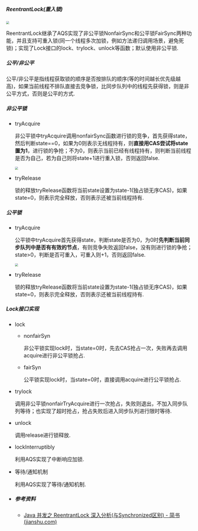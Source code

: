 ##### ReentrantLock(重入锁)

<img src="C:\Users\18160\Desktop\YW\JAVA\KB\CS-KB\多线程\reenterantlock.jpg" style="zoom:50%;" />

ReentrantLock继承了AQS实现了非公平锁NonfairSync和公平锁FairSync两种功能，并且支持可重入锁(同一个线程多次加锁，例如方法递归调用场景，避免死锁)；实现了Lock接口的lock、trylock、unlock等函数；默认使用非公平锁.

##### 公平/非公平

   公平/非公平是指线程获取锁的顺序是否按排队的顺序(等的时间越长优先级越高)，如果当前线程不排队直接去竞争锁，比同步队列中的线程先获得锁，则是非公平方式，否则是公平的方式.

##### 非公平锁

- tryAcquire

  非公平锁中tryAcquire调用nonfairSync函数进行锁的竞争，首先获得state，然后判断state==0，如果为0则表示无线程持有，则**直接用CAS尝试将state置为1**，进行锁的争抢；不为0，则表示当前已经有线程持有，则判断当前线程是否为自己，若为自己则将state+1进行重入锁，否则返回false.

  <img src="C:\Users\18160\Desktop\YW\JAVA\KB\CS-KB\多线程\reentrantlock-nonfairSyn.jpg" style="zoom:50%;" />

- tryRelease

  锁的释放tryRelease函数将当前state设置为state-1(独占锁无序CAS)，如果state=0，则表示完全释放，否则表示还被当前线程持有.

##### 公平锁

- tryAcquire

  公平锁中tryAcquire首先获得state，判断state是否为0，为0时**先判断当前同步队列中是否有有效的节点**，有则竞争失败返回false，没有则进行锁的争抢；state>0，判断是否可重入，可重入则+1，否则返回false.

  <img src="C:\Users\18160\Desktop\YW\JAVA\KB\CS-KB\多线程\reentrantlock-fairSyn.jpg" style="zoom:50%;" />

- tryRelease

  锁的释放tryRelease函数将当前state设置为state-1(独占锁无序CAS)，如果state=0，则表示完全释放，否则表示还被当前线程持有.

##### Lock接口实现

- lock

  - nonfairSyn

    非公平锁实现lock时，当state=0时，先去CAS抢占一次，失败再去调用acquire进行非公平锁抢占.

  - fairSyn

    公平锁实现lock时，当state=0时，直接调用acquire进行公平锁抢占.

- trylock

     调用非公平锁nonfairTryAcquire进行一次抢占，失败则退出，不加入同步队列等待；也实现了超时抢占，抢占失败后进入同步队列进行限时等待.

- unlock

     调用release进行锁释放.

- lockInterruptibly

     利用AQS实现了中断响应加锁.

- 等待/通知机制

     利用AQS实现了等待/通知机制.

- ##### 参考资料

  - [Java 并发之 ReentrantLock 深入分析(与Synchronized区别) - 简书 (jianshu.com)](https://www.jianshu.com/p/dcabdf695557)



